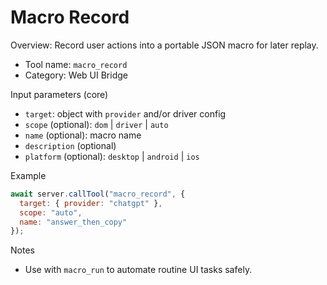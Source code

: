 # Macro Record

Overview: Record user actions into a portable JSON macro for later replay.

- Tool name: `macro_record`
- Category: Web UI Bridge

Input parameters (core)
- `target`: object with `provider` and/or driver config
- `scope` (optional): `dom` | `driver` | `auto`
- `name` (optional): macro name
- `description` (optional)
- `platform` (optional): `desktop` | `android` | `ios`

Example
```javascript
await server.callTool("macro_record", {
  target: { provider: "chatgpt" },
  scope: "auto",
  name: "answer_then_copy"
});
```

Notes
- Use with `macro_run` to automate routine UI tasks safely.
